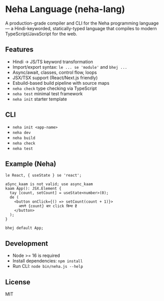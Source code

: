 # Neha Language (neha-lang)

A production-grade compiler and CLI for the Neha programming language — a Hindi-keyworded, statically-typed language that compiles to modern TypeScript/JavaScript for the web.

## Features

- Hindi → JS/TS keyword transformation
- Import/export syntax: `le ... se 'module'` and `bhej ...`
- Async/await, classes, control flow, loops
- JSX/TSX support (React/Next.js friendly)
- Esbuild-based build pipeline with source maps
- `neha check` type checking via TypeScript
- `neha test` minimal test framework
- `neha init` starter template

## CLI

- `neha init <app-name>`
- `neha dev`
- `neha build`
- `neha check`
- `neha test`

## Example (Neha)

```neha
le React, { useState } se 'react';

aSync_kaam is not valid; use async_kaam
kaam App(): JSX.Element {
  tay [count, setCount] = useState<number>(0);
  de (
    <button onClick={() => setCount(count + 1)}>
      आपने {count} बार click किया है
    </button>
  );
}

bhej default App;
```

## Development

- Node >= 16 is required
- Install dependencies: `npm install`
- Run CLI: `node bin/neha.js --help`

## License

MIT
